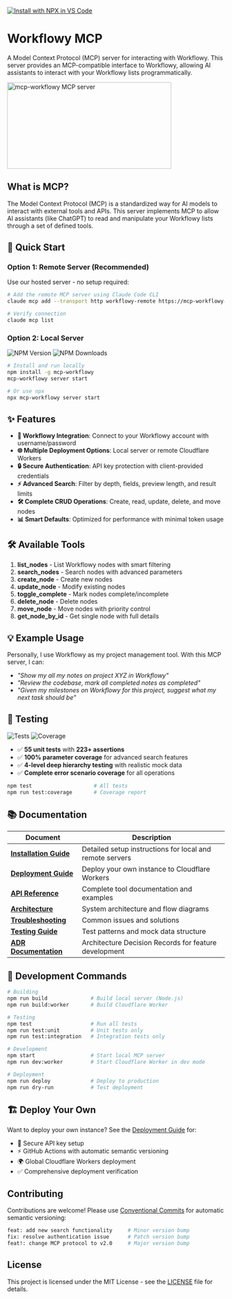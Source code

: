 [![Install with NPX in VS Code](https://img.shields.io/badge/VS_Code-Install_mcp_workflowy_Server-0098FF?style=flat-square&logo=visualstudiocode&logoColor=white)](https://insiders.vscode.dev/redirect/mcp/install?name=Workflowy%20MCP&config=%7B%22command%22%3A%22npx%22%2C%22args%22%3A%5B%22-y%22%2C%22mcp-workflowy%40latest%22%2C%22server%22%2C%22start%22%5D%2C%20%22env%22%3A%20%7B%22WORKFLOWY_USERNAME%22%3A%22%22%2C%20%22WORKFLOWY_PASSWORD%22%3A%20%22%22%7D%7D)

# Workflowy MCP

A Model Context Protocol (MCP) server for interacting with Workflowy. This server provides an MCP-compatible interface to Workflowy, allowing AI assistants to interact with your Workflowy lists programmatically.

<a href="https://glama.ai/mcp/servers/@danield137/mcp-workflowy">
  <img width="380" height="200" src="https://glama.ai/mcp/servers/@danield137/mcp-workflowy/badge" alt="mcp-workflowy MCP server" />
</a>

## What is MCP?

The Model Context Protocol (MCP) is a standardized way for AI models to interact with external tools and APIs. This server implements MCP to allow AI assistants (like ChatGPT) to read and manipulate your Workflowy lists through a set of defined tools.

## 🚀 Quick Start

### Option 1: Remote Server (Recommended)

Use our hosted server - no setup required:

```bash
# Add the remote MCP server using Claude Code CLI
claude mcp add --transport http workflowy-remote https://mcp-workflowy-remote.daniel-bca.workers.dev/mcp --header "Authorization: Bearer ********="

# Verify connection
claude mcp list
```

### Option 2: Local Server

![NPM Version](https://img.shields.io/npm/v/mcp-workflowy) ![NPM Downloads](https://img.shields.io/npm/dm/mcp-workflowy)

```bash
# Install and run locally
npm install -g mcp-workflowy
mcp-workflowy server start

# Or use npx
npx mcp-workflowy server start
```

## ✨ Features

- **🔗 Workflowy Integration**: Connect to your Workflowy account with username/password
- **🌐 Multiple Deployment Options**: Local server or remote Cloudflare Workers
- **🔒 Secure Authentication**: API key protection with client-provided credentials
- **⚡ Advanced Search**: Filter by depth, fields, preview length, and result limits
- **🛠️ Complete CRUD Operations**: Create, read, update, delete, and move nodes
- **📊 Smart Defaults**: Optimized for performance with minimal token usage

## 🛠️ Available Tools

1. **list_nodes** - List Workflowy nodes with smart filtering
2. **search_nodes** - Search nodes with advanced parameters
3. **create_node** - Create new nodes
4. **update_node** - Modify existing nodes
5. **toggle_complete** - Mark nodes complete/incomplete
6. **delete_node** - Delete nodes
7. **move_node** - Move nodes with priority control
8. **get_node_by_id** - Get single node with full details

## 💡 Example Usage

Personally, I use Workflowy as my project management tool. With this MCP server, I can:

- *"Show my all my notes on project XYZ in Workflowy"*
- *"Review the codebase, mark all completed notes as completed"*
- *"Given my milestones on Workflowy for this project, suggest what my next task should be"*

## 🧪 Testing

![Tests](https://img.shields.io/badge/tests-55_passing-brightgreen) ![Coverage](https://img.shields.io/badge/coverage-100%25-brightgreen)

- ✅ **55 unit tests** with **223+ assertions**
- ✅ **100% parameter coverage** for advanced search features
- ✅ **4-level deep hierarchy testing** with realistic mock data
- ✅ **Complete error scenario coverage** for all operations

```bash
npm test                    # All tests
npm run test:coverage       # Coverage report
```

## 📚 Documentation

| Document | Description |
|----------|-------------|
| **[Installation Guide](docs/INSTALLATION.md)** | Detailed setup instructions for local and remote servers |
| **[Deployment Guide](docs/DEPLOYMENT.md)** | Deploy your own instance to Cloudflare Workers |
| **[API Reference](docs/API.md)** | Complete tool documentation and examples |
| **[Architecture](docs/ARCHITECTURE.md)** | System architecture and flow diagrams |
| **[Troubleshooting](docs/TROUBLESHOOTING.md)** | Common issues and solutions |
| **[Testing Guide](README-TESTING.md)** | Test patterns and mock data structure |
| **[ADR Documentation](adr/)** | Architecture Decision Records for feature development |

## 🔧 Development Commands

```bash
# Building
npm run build              # Build local server (Node.js)
npm run build:worker       # Build Cloudflare Worker

# Testing  
npm test                   # Run all tests
npm run test:unit          # Unit tests only
npm run test:integration   # Integration tests only

# Development
npm start                  # Start local MCP server
npm run dev:worker         # Start Cloudflare Worker in dev mode

# Deployment
npm run deploy             # Deploy to production
npm run dry-run            # Test deployment
```

## 🏗️ Deploy Your Own

Want to deploy your own instance? See the [Deployment Guide](docs/DEPLOYMENT.md) for:

- 🔐 Secure API key setup
- ⚡ GitHub Actions with automatic semantic versioning
- 🌍 Global Cloudflare Workers deployment
- ✅ Comprehensive deployment verification

## Contributing

Contributions are welcome! Please use [Conventional Commits](https://conventionalcommits.org/) for automatic semantic versioning:

```bash
feat: add new search functionality     # Minor version bump
fix: resolve authentication issue      # Patch version bump  
feat!: change MCP protocol to v2.0     # Major version bump
```

## License

This project is licensed under the MIT License - see the [LICENSE](LICENSE) file for details.